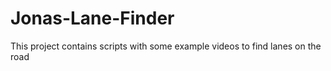 # Jonas-Lane-Finder

This project contains scripts with some example videos to find lanes on the road
